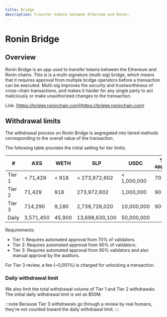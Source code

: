 ```yaml
---
title: Bridge
description: Transfer tokens between Ethereum and Ronin.
---
```


# Ronin Bridge
## Overview
Ronin Bridge is an app used to transfer tokens between the Ethereum and Ronin chains. This is is a multi-signature (multi-sig) bridge, which means that it requires approval from multiple bridge operators before a transaction can be executed. Multi-sig improves the security and trustworthiness of cross-chain transactions, and makes it harder for any single party to act maliciously or make unauthorized changes to the transaction.

Link: [https://bridge.roninchain.com](https://bridge.roninchain.com)

## Withdrawal limits
The withdrawal process on Ronin Bridge is segregated into tiered methods corresponding to the overall value of the transaction. 

The following table provides the initial setting for tier limits.

| #      | AXS       | WETH   | SLP            | USDC        | % of approval |
|--------|-----------|--------|----------------|-------------|---------------|
| Tier 1 | < 71,429  | < 918  | < 273,972,602  | < 1,000,000 | 70%           |
| Tier 2 | 71,429    | 918    | 273,972,602    | 1,000,000   | 90%           |
| Tier 3 | 714,290   | 9,180  | 2,739,726,020  | 10,000,000  | 90%           |
| Daily  | 3,571,450 | 45,900 | 13,698,630,100 | 50,000,000  |               |

Requirements:

* Tier 1: Requires automated approval from 70% of validators.
* Tier 2: Requires automated approval from 90% of validators.
* Tier 3: Requires automated approval from 90% validators and also manual approval by the auditors.

For Tier 3 review, a fee (~0,001%) is charged for unlocking a transaction.

### Daily withdrawal limit
We also limit the total withdrawal volume of Tier 1 and Tier 2 withdrawals. The initial daily withdrawal limit is set as $50M. 

:::note
Because Tier 3 withdrawals go through a review by real humans, they're not counted toward the daily withdrawal limit.
:::
